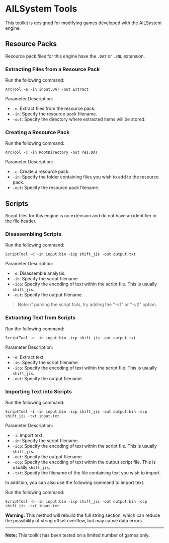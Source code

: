 # AILSystem Tools

This toolkit is designed for modifying games developed with the AILSystem engine.

## Resource Packs

Resource pack files for this engine have the `.DAT` or `.SNL` extension.

### Extracting Files from a Resource Pack

Run the following command:
```
ArcTool -e -in input.DAT -out Extract
```

Parameter Description:
- `-e`: Extract files from the resource pack.
- `-in`: Specify the resource pack filename.
- `-out`: Specify the directory where extracted items will be stored.

### Creating a Resource Pack

Run the following command:
```
ArcTool -c -in RootDirectory -out res.DAT
```

Parameter Description:
- `-c`: Create a resource pack.
- `-in`: Specify the folder containing files you wish to add to the resource pack.
- `-out`: Specify the resource pack filename.

## Scripts

Script files for this engine is no extension and do not have an identifier in the file header.

### Disassembling Scripts

Run the following command:
```
ScriptTool -d -in input.bin -icp shift_jis -out output.txt
```

Parameter Description:
- `-d`: Disassemble analysis.
- `-in`: Specify the script filename.
- `-icp`: Specify the encoding of text within the script file. This is usually `shift_jis`.
- `-out`: Specify the output filename.

> Note: if parsing the script fails, try adding the "-v1" or "-v2" option.

### Extracting Text from Scripts

Run the following command:
```
ScriptTool -e -in input.bin -icp shift_jis -out output.txt
```

Parameter Description:
- `-e`: Extract text.
- `-in`: Specify the script filename.
- `-icp`: Specify the encoding of text within the script file. This is usually `shift_jis`.
- `-out`: Specify the output filename.

### Importing Text into Scripts

Run the following command:
```
ScriptTool -i -in input.bin -icp shift_jis -out output.bin -ocp shift_jis -txt input.txt
```

Parameter Description:
- `-i`: Import text.
- `-in`: Specify the script filename.
- `-icp`: Specify the encoding of text within the script file. This is usually `shift_jis`.
- `-out`: Specify the output filename.
- `-ocp`: Specify the encoding of text within the output script file. This is usually `shift_jis`.
- `-txt`: Specify the filename of the file containing text you wish to import.

In addition, you can also use the following command to import text.

Run the following command:
```
ScriptTool -b -in input.bin -icp shift_jis -out output.bin -ocp shift_jis -txt input.txt
```

**Warning:** This method will rebuild the full string section, which can reduce the possibility of string offset overflow, but may cause data errors.

---

**Note:** This toolkit has been tested on a limited number of games only.
